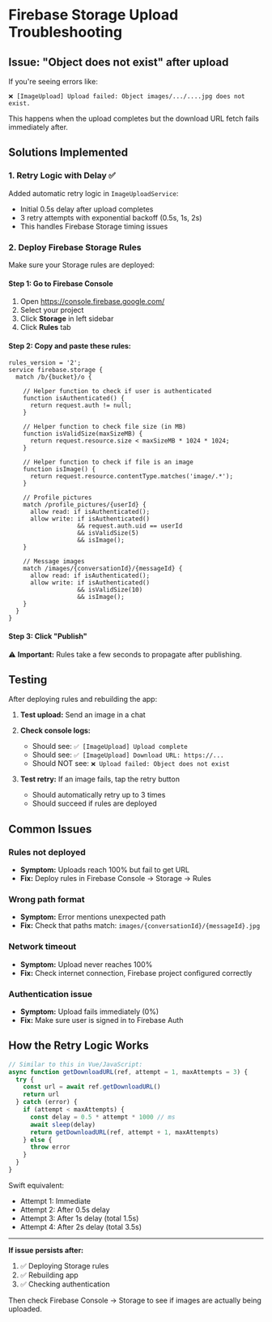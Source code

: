 # Firebase Storage Upload Troubleshooting

## Issue: "Object does not exist" after upload

If you're seeing errors like:
```
❌ [ImageUpload] Upload failed: Object images/.../....jpg does not exist.
```

This happens when the upload completes but the download URL fetch fails immediately after.

## Solutions Implemented

### 1. **Retry Logic with Delay** ✅
Added automatic retry logic in `ImageUploadService`:
- Initial 0.5s delay after upload completes
- 3 retry attempts with exponential backoff (0.5s, 1s, 2s)
- This handles Firebase Storage timing issues

### 2. **Deploy Firebase Storage Rules**

Make sure your Storage rules are deployed:

#### **Step 1: Go to Firebase Console**
1. Open https://console.firebase.google.com/
2. Select your project
3. Click **Storage** in left sidebar
4. Click **Rules** tab

#### **Step 2: Copy and paste these rules:**

```
rules_version = '2';
service firebase.storage {
  match /b/{bucket}/o {
    
    // Helper function to check if user is authenticated
    function isAuthenticated() {
      return request.auth != null;
    }
    
    // Helper function to check file size (in MB)
    function isValidSize(maxSizeMB) {
      return request.resource.size < maxSizeMB * 1024 * 1024;
    }
    
    // Helper function to check if file is an image
    function isImage() {
      return request.resource.contentType.matches('image/.*');
    }
    
    // Profile pictures
    match /profile_pictures/{userId} {
      allow read: if isAuthenticated();
      allow write: if isAuthenticated() 
                   && request.auth.uid == userId
                   && isValidSize(5)
                   && isImage();
    }
    
    // Message images
    match /images/{conversationId}/{messageId} {
      allow read: if isAuthenticated();
      allow write: if isAuthenticated()
                   && isValidSize(10)
                   && isImage();
    }
  }
}
```

#### **Step 3: Click "Publish"**

⚠️ **Important:** Rules take a few seconds to propagate after publishing.

## Testing

After deploying rules and rebuilding the app:

1. **Test upload:** Send an image in a chat
2. **Check console logs:**
   - Should see: `✅ [ImageUpload] Upload complete`
   - Should see: `✅ [ImageUpload] Download URL: https://...`
   - Should NOT see: `❌ Upload failed: Object does not exist`

3. **Test retry:** If an image fails, tap the retry button
   - Should automatically retry up to 3 times
   - Should succeed if rules are deployed

## Common Issues

### Rules not deployed
- **Symptom:** Uploads reach 100% but fail to get URL
- **Fix:** Deploy rules in Firebase Console → Storage → Rules

### Wrong path format
- **Symptom:** Error mentions unexpected path
- **Fix:** Check that paths match: `images/{conversationId}/{messageId}.jpg`

### Network timeout
- **Symptom:** Upload never reaches 100%
- **Fix:** Check internet connection, Firebase project configured correctly

### Authentication issue
- **Symptom:** Upload fails immediately (0%)
- **Fix:** Make sure user is signed in to Firebase Auth

## How the Retry Logic Works

```typescript
// Similar to this in Vue/JavaScript:
async function getDownloadURL(ref, attempt = 1, maxAttempts = 3) {
  try {
    const url = await ref.getDownloadURL()
    return url
  } catch (error) {
    if (attempt < maxAttempts) {
      const delay = 0.5 * attempt * 1000 // ms
      await sleep(delay)
      return getDownloadURL(ref, attempt + 1, maxAttempts)
    } else {
      throw error
    }
  }
}
```

Swift equivalent:
- Attempt 1: Immediate
- Attempt 2: After 0.5s delay
- Attempt 3: After 1s delay (total 1.5s)
- Attempt 4: After 2s delay (total 3.5s)

---

**If issue persists after:**
1. ✅ Deploying Storage rules
2. ✅ Rebuilding app
3. ✅ Checking authentication

Then check Firebase Console → Storage to see if images are actually being uploaded.

